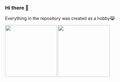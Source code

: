 ### Hi there 👋

Everything in the repository was created as a hobby😹

<a href="https://github.com/nana4rider">
  <img align="left" height="170px" src="https://github-readme-stats.vercel.app/api?username=nana4rider&count_private=true&show_icons=true&theme=dracula" />
</a>
<a href="https://github.com/nana4rider">
  <img align="left" height="170px" src="https://github-readme-stats.vercel.app/api/top-langs/?username=nana4rider&layout=compact&theme=dracula&exclude_repo=mdiary" />
</a>

<!--
**nana4rider/nana4rider** is a ✨ _special_ ✨ repository because its `README.md` (this file) appears on your GitHub profile.

Here are some ideas to get you started:

- 🔭 I’m currently working on ...
- 🌱 I’m currently learning ...
- 👯 I’m looking to collaborate on ...
- 🤔 I’m looking for help with ...
- 💬 Ask me about ...
- 📫 How to reach me: ...
- 😄 Pronouns: ...
- ⚡ Fun fact: ...
-->

